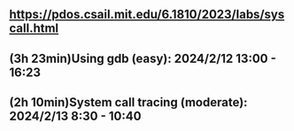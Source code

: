 ## https://pdos.csail.mit.edu/6.1810/2023/labs/syscall.html

## (3h 23min)Using gdb (easy): 2024/2/12 13:00 - 16:23
## (2h 10min)System call tracing (moderate): 2024/2/13 8:30 - 10:40
